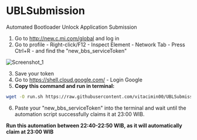 # UBLSubmission
Automated Bootloader Unlock Application Submission
1. Go to http://new.c.mi.com/global and log in
2. Go to profile - Right-click/F12 - Inspect Element - Network Tab - Press Ctrl+R - and find the "new_bbs_serviceToken"

![Screenshot_1](https://github.com/user-attachments/assets/6b643d98-f722-4692-89f3-1577d36b4618)

3. Save your token
4. Go to https://shell.cloud.google.com/ - Login Google
5. **Copy this command and run in terminal:**
```sh
wget -O run.sh https://raw.githubusercontent.com/vitacimin00/UBLSubmission/refs/heads/main/run.sh && chmod +x run.sh && ./run.sh
```
6. Paste your "new_bbs_serviceToken" into the terminal and wait until the automation script successfully claims it at 23:00 WIB.

**Run this automation between 22:40-22:50 WIB, as it will automatically claim at 23:00 WIB**
